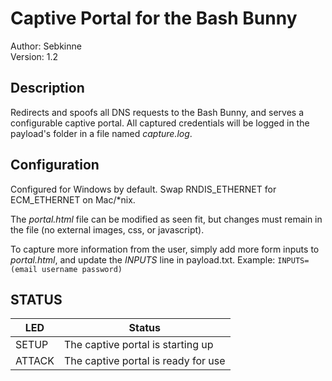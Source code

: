 # Captive Portal for the Bash Bunny

Author: Sebkinne  
Version: 1.2

## Description

Redirects and spoofs all DNS requests to the Bash Bunny, and serves a configurable captive portal. All captured credentials will be logged in the payload's folder in a file named *capture.log*.

## Configuration

Configured for Windows by default. Swap RNDIS_ETHERNET for ECM_ETHERNET on Mac/*nix.

The *portal.html* file can be modified as seen fit, but changes must remain in the file (no external images, css, or javascript).

To capture more information from the user, simply add more form inputs to *portal.html*, and update the *INPUTS* line in payload.txt. Example: `INPUTS=(email username password)`

## STATUS

| LED      | Status                              |
| ---------| ----------------------------------- |
| SETUP    | The captive portal is starting up   |
| ATTACK   | The captive portal is ready for use |

